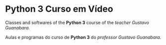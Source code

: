 # Python 3 Curso em Vídeo
Classes and softwares of the **Python 3** course of the *teacher Gustavo Guanabara*.

Aulas e programas do curso de **Python 3** do *professor Gustavo Guanabara*.
